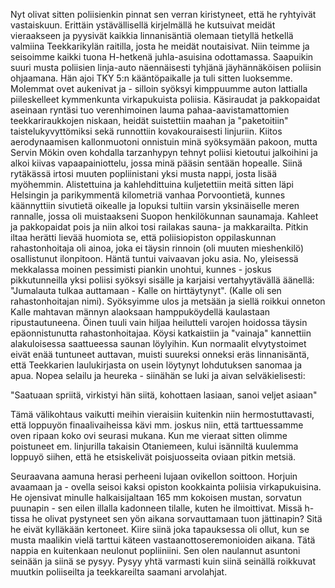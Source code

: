 
Nyt olivat sitten poliisienkin pinnat sen verran kiristyneet, että he ryhtyivät vastaiskuun. Erittäin ystävällisellä kirjelmällä he 
kutsuivat meidät vieraakseen ja pyysivät kaikkia linnanisäntiä olemaan tietyllä hetkellä valmiina Teekkarikylän raitilla, josta 
he meidät noutaisivat. Niin teimme ja seisoimme kaikki tuona H-hetkenä juhla-asuisina odottamassa. Saapuikin suuri musta 
poliisien linja-auto näennäisesti tyhjänä jäyhännäköisen poliisin ohjaamana. Hän ajoi TKY 5:n kääntöpaikalle ja tuli sitten 
luoksemme. Molemmat ovet aukenivat ja - silloin syöksyi kimppuumme auton lattialla piileskelleet kymmenkunta 
virkapukuista poliisia. Käsiraudat ja pakkopaidat aseinaan ryntäsi tuo verenhimoinen lauma pahaa-aavistamattomien 
teekkariraukkojen niskaan, heidät suistettiin maahan ja "paketoitiin" taistelukyvyttömiksi sekä runnottiin kovakouraisesti 
linjuriin. Kiitos aerodynaamisen kallonmuotoni onnistuin minä syöksymään pakoon, mutta Servin Mökin oven kohdalla 
tarzanhypyn tehnyt poliisi kietoutui jalkoihini ja alkoi kiivas vapaapainiottelu, jossa minä pääsin sentään hopealle. Siinä 
rytäkässä irtosi muuten popliinistani yksi musta nappi, josta lisää myöhemmin. Alistettuina ja kahlehdittuina kuljetettiin meitä 
sitten läpi Helsingin ja parikymmentä kilometriä vanhaa Porvoontietä, kunnes käännyttiin sivutietä oikealle ja lopuksi tultiin 
varsin yksinäiselle meren rannalle, jossa oli muistaakseni Suopon henkilökunnan saunamaja. Kahleet ja pakkopaidat pois ja 
niin alkoi tosi railakas sauna- ja makkarailta. Pitkin iltaa herätti lievää huomiota se, että poliisiopiston oppilaskunnan 
rahastonhoitaja oli ainoa, joka ei täysin rinnoin (oli muuten mieshenkilö) osallistunut ilonpitoon. Häntä tuntui vaivaavan joku 
asia. No, yleisessä mekkalassa moinen pessimisti piankin unohtui, kunnes - joskus pikkutunneilla yksi poliisi syöksyi sisälle ja 
karjaisi vertahyytävällä äänellä: "Jumalauta tulkaa auttamaan - Kalle on hirttäytynyt". (Kalle oli sen rahastonhoitajan nimi). 
Syöksyimme ulos ja metsään ja siellä roikkui onneton Kalle mahtavan männyn alaoksaan hamppuköydellä kaulastaan 
ripustautuneena. Öinen tuuli vain hiljaa heilutteli varojen hoidossa täysin epäonnistunutta rahastonhoitajaa. Köysi katkaistiin 
ja "vainaja" kannettiin alakuloisessa saattueessa saunan löylyihin. Kun normaalit elvytystoimet eivät enää tuntuneet auttavan, 
muisti suureksi onneksi eräs linnanisäntä, että Teekkarien laulukirjasta on usein löytynyt lohdutuksen sanomaa ja apua. Nopea 
selailu ja heureka - siinähän se luki ja aivan selväkielisesti:

"Saatuaan spriitä, virkistyi hän siitä,
kohottaen lasiaan, sanoi veljet asiaan"

Tämä välikohtaus vaikutti meihin vieraisiin kuitenkin niin hermostuttavasti, että loppuyön finaalivaiheissa kävi mm. joskus 
niin, että tarttuessamme oven ripaan koko ovi seurasi mukana. Kun me vieraat sitten olimme poistuneet em. linjurilla takaisin 
Otaniemeen, kului isänniltä kuulemma loppuyö siihen, että he etsiskelivät poisjuosseita oviaan pitkin metsiä.

Seuraavana aamuna herasi perheeni lujaan ovikellon soittoon. Horjuin avaamaan ja - ovella seisoi kaksi opiston kookkainta 
poliisia virkapukuisina. He ojensivat minulle halkaisijaltaan 165 mm kokoisen mustan, sorvatun puunapin - sen eilen illalla 
kadonneen tilalle, kuten he ilmoittivat. Missä h-tissa he olivat pystyneet sen yön aikana sorvauttamaan tuon jättinapin? Sitä he 
eivät kylläkään kertoneet. Kiire siinä joka tapauksessa oli ollut, kun se musta maalikin vielä tarttui käteen 
vastaanottoseremonioiden aikana. Tätä nappia en kuitenkaan neulonut popliiniini. Sen olen naulannut asuntoni seinään ja siinä 
se pysyy. Pysyy yhtä varmasti kuin siinä seinällä roikkuvat muutkin poliiseilta ja teekkareilta saamani arvolahjat.